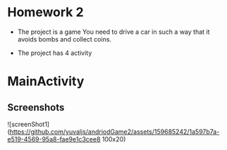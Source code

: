 
#    Homework 2

- The project is a game You need to drive a car in such a way that it avoids bombs and collect coins.


- The project has 4 activity


# MainActivity


## Screenshots


![screenShot1](https://github.com/yuvaljs/andriodGame2/assets/159685242/1a597b7a-e519-4569-95a8-fae9e1c3cee8 100x20)


   
   

